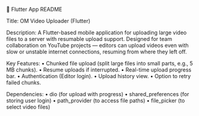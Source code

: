 📱 Flutter App README

Title:
OM Video Uploader (Flutter)

Description:
A Flutter-based mobile application for uploading large video files to a server with resumable upload support. Designed for team collaboration on YouTube projects — editors can upload videos even with slow or unstable internet connections, resuming from where they left off.

Key Features:
•	Chunked file upload (split large files into small parts, e.g., 5 MB chunks).
•	Resume uploads if interrupted.
•	Real-time upload progress bar.
•	Authentication (Editor login).
•	Upload history view.
•	Option to retry failed chunks.

Dependencies:
•	dio (for upload with progress)
•	shared_preferences (for storing user login)
•	path_provider (to access file paths)
•	file_picker (to select video files)